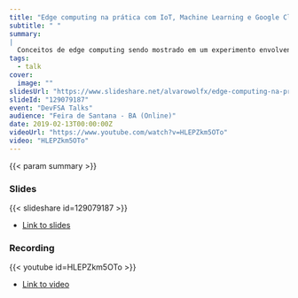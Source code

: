 ```yaml
---
title: "Edge computing na prática com IoT, Machine Learning e Google Cloud"
subtitle: " "
summary:
|
  Conceitos de edge computing sendo mostrado em um experimento envolvendo ESP32 com cameras, um Raspberry pi rodando inferências localmente com Tensorflow e agindo como um gateway no Cloud Iot Core e uma camada serverless na nuvem que armazena os dados processados das imagens.
tags:
  - talk
cover:
  image: ""
slidesUrl: "https://www.slideshare.net/alvarowolfx/edge-computing-na-prtica-com-iot-machine-learning-e-google-cloud"
slideId: "129079187"
event: "DevFSA Talks"
audience: "Feira de Santana - BA (Online)"
date: 2019-02-13T00:00:00Z
videoUrl: "https://www.youtube.com/watch?v=HLEPZkm5OTo"
video: "HLEPZkm5OTo"
---
```


<!-- truncate -->

{{< param summary >}}
### Slides
{{< slideshare id=129079187 >}}

- [Link to slides](https://www.slideshare.net/alvarowolfx/edge-computing-na-prtica-com-iot-machine-learning-e-google-cloud)
### Recording
{{< youtube id=HLEPZkm5OTo >}}

- [Link to video](https://www.youtube.com/watch?v=HLEPZkm5OTo)
